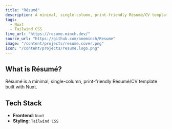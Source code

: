 ```yaml
---
title: "Résumé"
description: A minimal, single-column, print-friendly Résumé/CV template built with Nuxt.
tags:
  - Nuxt
  - Tailwind CSS
live_url: "https://resume.minch.dev/"
source_url: "https://github.com/oneminch/Resume"
image: "/content/projects/resume.cover.png"
icon: "/content/projects/resume.logo.png"
---
```


## What is Résumé?

Résumé is a minimal, single-column, print-friendly Résumé/CV template built with Nuxt.

## Tech Stack

- **Frontend**: `Nuxt`
- **Styling**: `Tailwind CSS`
